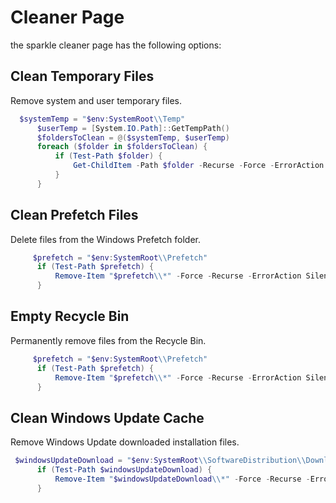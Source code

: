# Cleaner Page

the sparkle cleaner page has the following options:

## Clean Temporary Files

Remove system and user temporary files.

```powershell
  $systemTemp = "$env:SystemRoot\\Temp"
      $userTemp = [System.IO.Path]::GetTempPath()
      $foldersToClean = @($systemTemp, $userTemp)
      foreach ($folder in $foldersToClean) {
          if (Test-Path $folder) {
              Get-ChildItem -Path $folder -Recurse -Force -ErrorAction SilentlyContinue | Remove-Item -Recurse -Force -ErrorAction SilentlyContinue
          }
      }

```

## Clean Prefetch Files

Delete files from the Windows Prefetch folder.

```powershell
     $prefetch = "$env:SystemRoot\\Prefetch"
      if (Test-Path $prefetch) {
          Remove-Item "$prefetch\\*" -Force -Recurse -ErrorAction SilentlyContinue
      }
```

## Empty Recycle Bin

Permanently remove files from the Recycle Bin.

```powershell
     $prefetch = "$env:SystemRoot\\Prefetch"
      if (Test-Path $prefetch) {
          Remove-Item "$prefetch\\*" -Force -Recurse -ErrorAction SilentlyContinue
      }
```

## Clean Windows Update Cache

Remove Windows Update downloaded installation files.

```powershell
 $windowsUpdateDownload = "$env:SystemRoot\\SoftwareDistribution\\Download"
      if (Test-Path $windowsUpdateDownload) {
          Remove-Item "$windowsUpdateDownload\\*" -Force -Recurse -ErrorAction SilentlyContinue
      }
```
